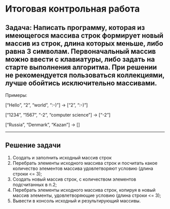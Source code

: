 # Итоговая контрольная работа

## **Задача:** Написать программу, которая из имеющегося массива строк формирует новый массив из строк, длина которых меньше, либо равна 3 символам. Первоначальный массив можно ввести с клавиатуры, либо задать на старте выполнения алгоритма. При решении не рекомендуется пользоваться коллекциями, лучше обойтись исключительно массивами.

Примеры: 

[“Hello”, “2”, “world”, “:-)”] → [“2”, “:-)”]

[“1234”, “1567”, “-2”, “computer science”] → [“-2”]

[“Russia”, “Denmark”, “Kazan”] → []

---

## Решение задачи

1. Создать и заполнить исходный массив строк
2. Перебрать элементы исходного массива строк и посчитать какое количество элементов массива удовлетворяют условию (длина строки <= 3);
3. Создать новый массив строк, с количеством элементов подсчитанных в п.2;
4. Перебрать элементы исходного массива строк, копируя в новый массив элементы, удовлетворяющие условию (длина строки <= 3);
5. Вывести в консоль исходный и результирующий массивы.

